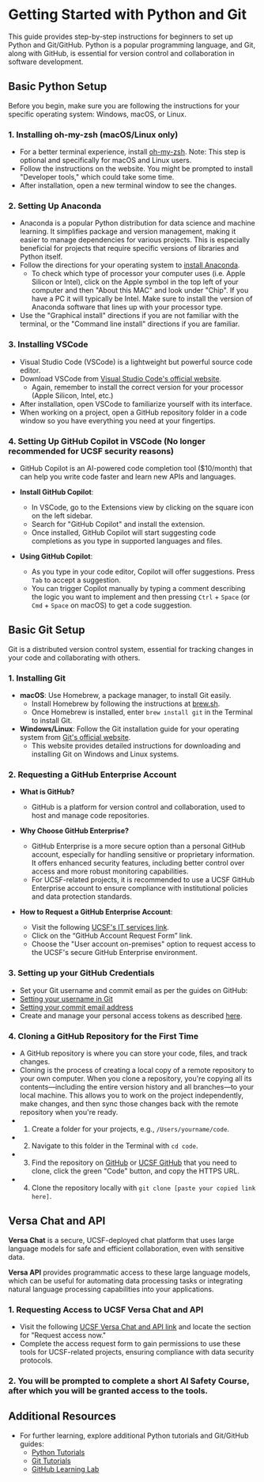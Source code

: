 
# Getting Started with Python and Git

This guide provides step-by-step instructions for beginners to set up Python and Git/GitHub. Python is a popular programming language, and Git, along with GitHub, is essential for version control and collaboration in software development.

## Basic Python Setup

Before you begin, make sure you are following the instructions for your specific operating system: Windows, macOS, or Linux.

### 1. Installing oh-my-zsh (macOS/Linux only)
- For a better terminal experience, install [oh-my-zsh](https://ohmyz.sh/#install). Note: This step is optional and specifically for macOS and Linux users.
- Follow the instructions on the website. You might be prompted to install "Developer tools," which could take some time.
- After installation, open a new terminal window to see the changes.

### 2. Setting Up Anaconda
- Anaconda is a popular Python distribution for data science and machine learning. It simplifies package and version management, making it easier to manage dependencies for various projects. This is especially beneficial for projects that require specific versions of libraries and Python itself.
- Follow the directions for your operating system to [install Anaconda](https://docs.anaconda.com/anaconda/install/).
  - To check which type of processor your computer uses (i.e. Apple Silicon or Intel), click on the Apple symbol in the top left of your computer and then "About this MAC" and look under "Chip". If you have a PC it will typically be Intel. Make sure to install the version of Anaconda software that lines up with your processor type.
- Use the "Graphical install" directions if you are not familiar with the terminal, or the "Command line install" directions if you are familiar.

### 3. Installing VSCode
- Visual Studio Code (VSCode) is a lightweight but powerful source code editor.
- Download VSCode from [Visual Studio Code's official website](https://code.visualstudio.com/download).
  - Again, remember to install the correct version for your processor (Apple Silicon, Intel, etc.)
- After installation, open VSCode to familiarize yourself with its interface.
- When working on a project, open a GitHub repository folder in a code window so you have everything you need at your fingertips.

### 4. Setting Up GitHub Copilot in VSCode (**No longer recommended for UCSF security reasons**)

- GitHub Copilot is an AI-powered code completion tool ($10/month) that can help you write code faster and learn new APIs and languages.

- **Install GitHub Copilot**:
  - In VSCode, go to the Extensions view by clicking on the square icon on the left sidebar.
  - Search for "GitHub Copilot" and install the extension.
  - Once installed, GitHub Copilot will start suggesting code completions as you type in supported languages and files.

- **Using GitHub Copilot**:
  - As you type in your code editor, Copilot will offer suggestions. Press `Tab` to accept a suggestion.
  - You can trigger Copilot manually by typing a comment describing the logic you want to implement and then pressing `Ctrl` + `Space` (or `Cmd` + `Space` on macOS) to get a code suggestion.

## Basic Git Setup

Git is a distributed version control system, essential for tracking changes in your code and collaborating with others.

### 1. Installing Git
- **macOS**: Use Homebrew, a package manager, to install Git easily.
  - Install Homebrew by following the instructions at [brew.sh](https://brew.sh/).
  - Once Homebrew is installed, enter `brew install git` in the Terminal to install Git.
- **Windows/Linux**: Follow the Git installation guide for your operating system from [Git's official website](https://git-scm.com/downloads).
  - This website provides detailed instructions for downloading and installing Git on Windows and Linux systems.

### 2. Requesting a GitHub Enterprise Account
- **What is GitHub?**
  - GitHub is a platform for version control and collaboration, used to host and manage code repositories.
- **Why Choose GitHub Enterprise?**
  - GitHub Enterprise is a more secure option than a personal GitHub account, especially for handling sensitive or proprietary information. It offers enhanced security features, including better control over access and more robust monitoring capabilities.
  - For UCSF-related projects, it is recommended to use a UCSF GitHub Enterprise account to ensure compliance with institutional policies and data protection standards.

- **How to Request a GitHub Enterprise Account**:
  - Visit the following [UCSF's IT services link](https://it.ucsf.edu/service/github-enterprise-cloud?check_logged_in=1).
  - Click on the “GitHub Account Request Form” link.
  - Choose the "User account on-premises" option to request access to the UCSF's secure GitHub Enterprise environment.

### 3. Setting up your GitHub Credentials
  - Set your Git username and commit email as per the guides on GitHub:
  - [Setting your username in Git](https://docs.github.com/en/get-started/getting-started-with-git/setting-your-username-in-git)
  - [Setting your commit email address](https://docs.github.com/en/account-and-profile/setting-up-and-managing-your-personal-account-on-github/managing-email-preferences/setting-your-commit-email-address)
- Create and manage your personal access tokens as described [here](https://docs.github.com/en/authentication/keeping-your-account-and-data-secure/managing-your-personal-access-tokens).

### 4. Cloning a GitHub Repository for the First Time
  - A GitHub repository is where you can store your code, files, and track changes.
  - Cloning is the process of creating a local copy of a remote repository to your own computer. When you clone a repository, you're copying all its contents—including the entire version history and all branches—to your local machine. This allows you to work on the project independently, make changes, and then sync those changes back with the remote repository when you're ready.
  - 1. Create a folder for your projects, e.g., `/Users/yourname/code`.
  - 2. Navigate to this folder in the Terminal with `cd code`.
  - 3. Find the repository on [GitHub](https://github.com/) or [UCSF GitHub](https://git.ucsf.edu/) that you need to clone, click the green "Code" button, and copy the HTTPS URL.
  - 4. Clone the repository locally with `git clone [paste your copied link here]`.

## Versa Chat and API

**Versa Chat** is a secure, UCSF-deployed chat platform that uses large language models for safe and efficient collaboration, even with sensitive data.

**Versa API** provides programmatic access to these large language models, which can be useful for automating data processing tasks or integrating natural language processing capabilities into your applications.

### 1. Requesting Access to UCSF Versa Chat and API
  - Visit the following [UCSF Versa Chat and API link](https://ai.ucsf.edu/platforms-tools-and-resources/versa-chat-and-api) and locate the section for "Request access now."
  - Complete the access request form to gain permissions to use these tools for UCSF-related projects, ensuring compliance with data security protocols.

### 2. You will be prompted to complete a short AI Safety Course, after which you will be granted access to the tools.

## Additional Resources
- For further learning, explore additional Python tutorials and Git/GitHub guides:
  - [Python Tutorials](https://docs.python.org/3/tutorial/)
  - [Git Tutorials](https://git-scm.com/doc)
  - [GitHub Learning Lab](https://lab.github.com/)
